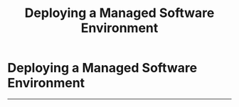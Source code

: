﻿---
title: Deploying a Managed Software Environment
filename: ActiveDirectory\Deploying-a-Managed-Software-Environment.md
ms.date: 2022.6.23
---

# Deploying a Managed Software Environment

---
